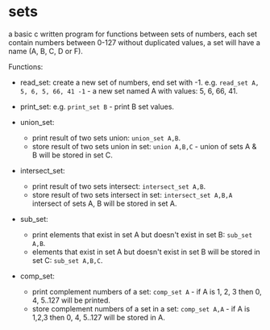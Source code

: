 # sets
a basic c written program for functions between sets of numbers, each set contain numbers between 0-127 without duplicated values, a set will have a name (A, B, C, D or F).

Functions:
- read_set: create a new set of numbers, end set with -1.
  e.g. `read_set A, 5, 6, 5, 66, 41 -1` - a new set named A with values: 5, 6, 66, 41.
  
- print_set: e.g. `print_set B` - print B set values.

- union_set:
  - print result of two sets union: `union_set A,B`.
  - store result of two sets union in set: `union A,B,C` - union of sets A & B will be stored in set C.
  
- intersect_set: 
  - print result of two sets intersect: `intersect_set A,B`.
  - store result of two sets intersect in set: `intersect_set A,B,A` intersect of sets A, B will be stored in set A.
  
- sub_set: 
  - print elements that exist in set A but doesn't exist in set B: `sub_set A,B`.
  - elements that exist in set A but doesn't exist in set B will be stored in set C: `sub_set A,B,C`.
  
- comp_set: 
  - print complement numbers of a set: `comp_set A` - if A is 1, 2, 3 then 0, 4, 5..127 will be printed.
  - store complement numbers of a set in a set: `comp_set A,A` - if A is 1,2,3 then 0, 4, 5..127 will be stored in A.

